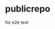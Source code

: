 # publicrepo
for e2e test












































































































































































































































































































































































































































































































































































































































































































































































































































































































































































































































































































































































































































































































































































































































































































































































































































